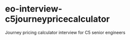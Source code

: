 # eo-interview-c5journeypricecalculator
Journey pricing calculator interview for C5 senior engineers
